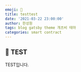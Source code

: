 ```yaml
---
emoji: 🧢
title: testtest
date: '2021-03-22 23:00:00'
author: 한성원
tags: blog gatsby theme 개츠비 테마
categories: smart contract
---
```



## 👋 TEST
TEST입니다.



```toc

```
